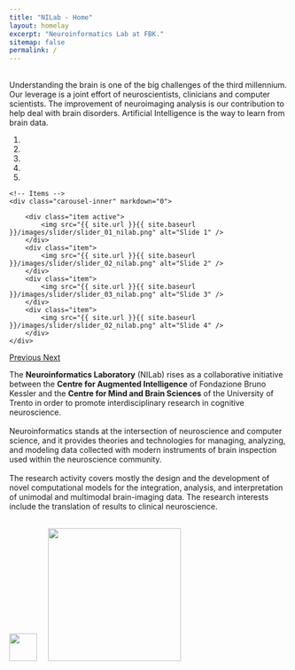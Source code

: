 ```yaml
---
title: "NILab - Home"
layout: homelay
excerpt: "Neuroinformatics Lab at FBK."
sitemap: false
permalink: /
---
```

<br>
Understanding the brain is one of the big challenges of the third millennium. Our leverage is a joint effort of neuroscientists, clinicians and computer scientists. The improvement of neuroimaging analysis is our contribution to help deal with brain disorders. Artificial Intelligence is the way to learn from brain data.


<div markdown="0" id="carousel" class="carousel slide" data-ride="carousel" data-interval="5000" data-pause="hover" >
    <!-- Menu -->
    <ol class="carousel-indicators">
        <li data-target="#carousel" data-slide-to="0" class="active"></li>
        <li data-target="#carousel" data-slide-to="1"></li>
        <li data-target="#carousel" data-slide-to="2"></li>
        <li data-target="#carousel" data-slide-to="3"></li>
        <li data-target="#carousel" data-slide-to="4"></li>
    </ol>

    <!-- Items -->
    <div class="carousel-inner" markdown="0">

        <div class="item active">
            <img src="{{ site.url }}{{ site.baseurl }}/images/slider/slider_01_nilab.png" alt="Slide 1" />
        </div>
        <div class="item">
            <img src="{{ site.url }}{{ site.baseurl }}/images/slider/slider_02_nilab.png" alt="Slide 2" />
        </div>
        <div class="item">
            <img src="{{ site.url }}{{ site.baseurl }}/images/slider/slider_03_nilab.png" alt="Slide 3" />
        </div>
        <div class="item">
            <img src="{{ site.url }}{{ site.baseurl }}/images/slider/slider_02_nilab.png" alt="Slide 4" />
        </div>
    </div>
  <a class="left carousel-control" href="#carousel" role="button" data-slide="prev">
    <span class="glyphicon glyphicon-chevron-left" aria-hidden="true"></span>
    <span class="sr-only">Previous</span>
  </a>
  <a class="right carousel-control" href="#carousel" role="button" data-slide="next">
    <span class="glyphicon glyphicon-chevron-right" aria-hidden="true"></span>
    <span class="sr-only">Next</span>
  </a>
</div>

The <b>Neuroinformatics Laboratory</b> (NILab) rises as a collaborative initiative between the <b>Centre for Augmented Intelligence</b> of Fondazione Bruno Kessler and the <b>Centre for Mind and Brain Sciences</b> of the University of Trento in order to promote interdisciplinary research in cognitive neuroscience. 
<br><br>
Neuroinformatics stands at the intersection of neuroscience and computer science, and it provides theories and technologies for managing, analyzing, and modeling data collected with modern instruments of brain inspection used within the neuroscience community.
<br><br>
The research activity covers mostly the design and the development of novel computational models for the integration, analysis, and interpretation of unimodal and multimodal brain-imaging data. The research interests include the translation of results to clinical neuroscience.
<br><br>
<!-- <figure class="fourth"> -->
<div>
  <img src="{{ site.url }}{{ site.baseurl }}/images/logopic/logo_fbk.png" style="width: 50px">
  &nbsp;
  &nbsp;
  <img src="{{ site.url }}{{ site.baseurl }}/images/logopic/logo_unitn-cimec_black.png" style="width: 240px">
</div>
<!-- </figure> -->
